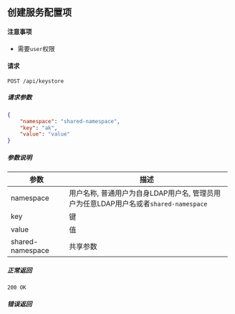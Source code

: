 ## 创建服务配置项

#### 注意事项

- 需要`user`权限

#### 请求

```
POST /api/keystore
```

##### 请求参数

```json
{
    "namespace": "shared-namespace",
    "key": "ak",
    "value": "value"
}
```

##### 参数说明

|参数|描述|
|---|---|
|namespace|用户名称, 普通用户为自身LDAP用户名, 管理员用户为任意LDAP用户名或者`shared-namespace`|
|key|键|
|value|值|
|shared-namespace|共享参数|

##### 正常返回

```
200 OK
```

##### 错误返回
